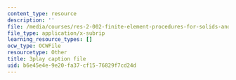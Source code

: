 ```yaml
---
content_type: resource
description: ''
file: /media/courses/res-2-002-finite-element-procedures-for-solids-and-structures-spring-2010/b6e45e4e9e20fa37cf1576829f7cd24d_iOilZsS_cnM.srt
file_type: application/x-subrip
learning_resource_types: []
ocw_type: OCWFile
resourcetype: Other
title: 3play caption file
uid: b6e45e4e-9e20-fa37-cf15-76829f7cd24d
---
```


